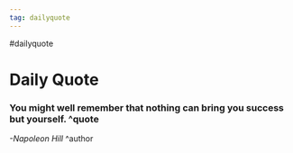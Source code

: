 ```yaml
---
tag: dailyquote
---
```


#dailyquote

# Daily Quote

### You might well remember that nothing can bring you success but yourself. ^quote
*-Napoleon Hill* ^author
